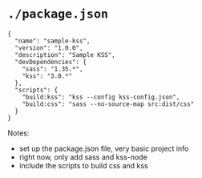 # `./package.json`

<pre><code class="hljs" data-trim data-line-numbers>{
  "name": "sample-kss",
  "version": "1.0.0",
  "description": "Sample KSS",
  "devDependencies": {
    "sass": "1.35.*",
    "kss": "3.0.*"
  },
  "scripts": {
    "build:kss": "kss --config kss-config.json",
    "build:css": "sass --no-source-map src:dist/css"
  }
}</code></pre>

Notes:
- set up the package.json file, very basic project info
- right now, only add sass and kss-node
- include the scripts to build css and kss
